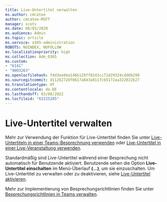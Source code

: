 ```yaml
---
title: Live-Untertitel verwalten
ms.author: cmcatee
author: cmcatee-MSFT
manager: scotv
ms.date: 08/03/2020
ms.audience: Admin
ms.topic: article
ms.service: o365-administration
ROBOTS: NOINDEX, NOFOLLOW
ms.localizationpriority: high
ms.collection: Adm_O365
ms.custom:
- "6141"
- "9003263"
ms.openlocfilehash: fdd3ee04a146b129ff8243cc71d29324cdd6b298
ms.sourcegitcommit: d11262728f0617a843a0117cb5172aa322022b27
ms.translationtype: HT
ms.contentlocale: de-DE
ms.lasthandoff: 03/08/2022
ms.locfileid: "63225285"
---
```

# <a name="manage-live-captions"></a>Live-Untertitel verwalten

Mehr zur Verwendung der Funktion für Live-Untertitel finden Sie unter [Live-Untertiteln in einer Teams-Besprechnung verwenden](https://support.microsoft.com/office/use-live-captions-in-a-teams-meeting-4be2d304-f675-4b57-8347-cbd000a21260) oder [Live-Untertitel in einer Live-Veranstaltung verwenden](https://support.microsoft.com/office/use-live-captions-in-a-live-event-1d6778d4-6c65-4189-ab13-e2d77beb9e2a).  

Standardmäßig sind Live-Untertitel während einer Besprechung nicht automatisch für Benutzende aktiviert. Benutzende sehen die Option **Live-Untertitel einschalten** im Menü-Überlauf **(...)**, um sie einzuschalten. Um Live-Untertitel zu verwalten oder zu deaktivieren, siehe [Live-Untertitel aktivieren](https://docs.microsoft.com/microsoftteams/meeting-policies-in-teams#enable-live-captions).

Mehr zur Implementierung von Besprechungsrichtlinien finden Sie unter [Besprechungsrichtlinien in Teams verwalten](https://docs.microsoft.com/microsoftteams/meeting-policies-in-teams).